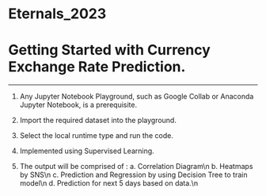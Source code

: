 # Eternals_2023

# Getting Started with Currency Exchange Rate Prediction.

---

1. Any Jupyter Notebook Playground, such as Google Collab or Anaconda Jupyter Notebook, is a prerequisite.

2. Import the required dataset into the playground.

3. Select the local runtime type and run the code.

4. Implemented using Supervised Learning.

5. The output will be comprised of :
  a. Correlation Diagram\n
  b. Heatmaps by SNS\n
  c. Prediction and Regression by using Decision Tree to train model\n
  d. Prediction for next 5 days based on data.\n
